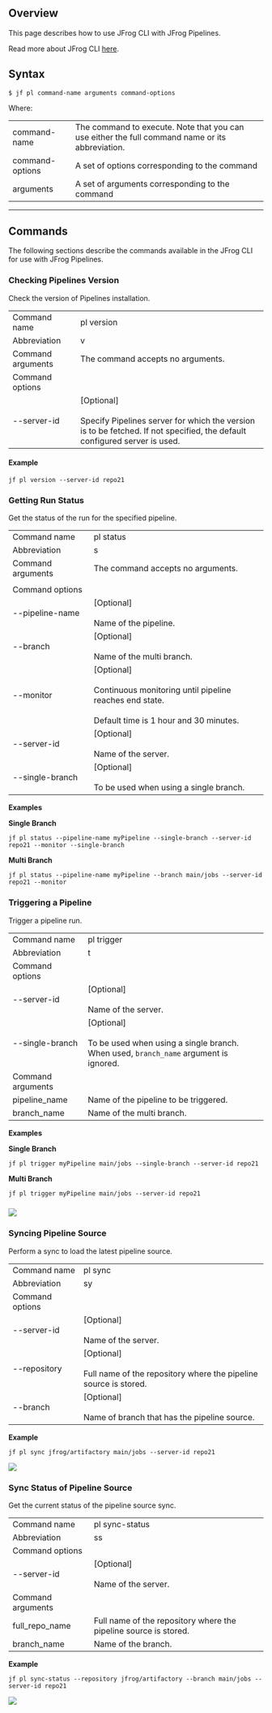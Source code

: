 Overview
--------

This page describes how to use JFrog CLI with JFrog Pipelines.

Read more about JFrog CLI [here](https://jfrog-external.fluidtopics.net/r/help/JFrog-CLI/JFrog-CLI).

Syntax
------

	$ jf pl command-name arguments command-options

Where:

|                 |                                                                                                 |
|-----------------|-------------------------------------------------------------------------------------------------|
| command-name    | The command to execute. Note that you can use either the full command name or its abbreviation. |
| command-options | A set of options corresponding to the command                                                   |
| arguments       | A set of arguments corresponding to the command                                                 |


  

* * *

Commands
--------

The following sections describe the commands available in the JFrog CLI for use with JFrog Pipelines.

### Checking Pipelines Version 

Check the version of Pipelines installation.

|                   |                                                                                                                                               |
|-------------------|-----------------------------------------------------------------------------------------------------------------------------------------------|
| Command name      | pl version                                                                                                                                    |
| Abbreviation      | v                                                                                                                                             |
| Command arguments | The command accepts no arguments.                                                                                                             |
| Command options   |                                                                                                                                               |
| --server-id       | \[Optional\]<br><br>Specify Pipelines server for which the version is to be fetched. If not specified, the default configured server is used. |

#### **Example**

	jf pl version --server-id repo21

### Getting Run Status

Get the status of the run for the specified pipeline.

|                   |                                                                                                                           |
|-------------------|---------------------------------------------------------------------------------------------------------------------------|
| Command name      | pl status                                                                                                                 |
| Abbreviation      | s                                                                                                                         |
| Command arguments | The command accepts no arguments.                                                                                         |
|                   |                                                                                                                           |
| Command options   |                                                                                                                           |
| --pipeline-name   | \[Optional\]<br><br>Name of the pipeline.                                                                                 |
| --branch          | \[Optional\]<br><br>Name of the multi branch.                                                                             |
| --monitor         | \[Optional\]<br><br>Continuous monitoring until pipeline reaches end state.<br><br>Default time is 1 hour and 30 minutes. |
| --server-id       | \[Optional\]<br><br>Name of the server.                                                                                   |
| --single-branch   | \[Optional\]<br><br>To be used when using a single branch.                                                                |

**Examples**

**Single Branch**

	jf pl status --pipeline-name myPipeline --single-branch --server-id repo21 --monitor --single-branch

**Multi Branch**

	jf pl status --pipeline-name myPipeline --branch main/jobs --server-id repo21 --monitor

### Triggering a Pipeline

Trigger a pipeline run.

|                   |                                                                                                          |
|-------------------|----------------------------------------------------------------------------------------------------------|
| Command name      | pl trigger                                                                                               |
| Abbreviation      | t                                                                                                        |
| Command options   |                                                                                                          |
| --server-id       | \[Optional\]<br><br>Name of the server.                                                                  |
| --single-branch   | \[Optional\]<br><br>To be used when using a single branch. When used, `branch_name` argument is ignored. |
| Command arguments |                                                                                                          |
| pipeline_name     | Name of the pipeline to be triggered.                                                                    |
| branch_name       | Name of the multi branch.                                                                                |

**Examples**

**Single Branch**

	jf pl trigger myPipeline main/jobs --single-branch --server-id repo21

**Multi Branch**

	jf pl trigger myPipeline main/jobs --server-id repo21

### ![](attachments/180127127/180127382.png)

### Syncing Pipeline Source

Perform a sync to load the latest pipeline source.

|                 |                                                                                      |
|-----------------|--------------------------------------------------------------------------------------|
| Command name    | pl sync                                                                              |
| Abbreviation    | sy                                                                                   |
| Command options |                                                                                      |
| --server-id     | \[Optional\]<br><br>Name of the server.                                              |
| --repository    | \[Optional\]<br><br>Full name of the repository where the pipeline source is stored. |
| --branch        | \[Optional\]<br><br>Name of branch that has the pipeline source.                     |

**Example**

	jf pl sync jfrog/artifactory main/jobs --server-id repo21

![](attachments/180127127/180127380.png)

### Sync Status of Pipeline Source

Get the current status of the pipeline source sync.

|                   |                                                                  |
|-------------------|------------------------------------------------------------------|
| Command name      | pl sync-status                                                   |
| Abbreviation      | ss                                                               |
| Command options   |                                                                  |
| --server-id       | \[Optional\]<br><br>Name of the server.                          |
| Command arguments |                                                                  |
| full\_repo\_name  | Full name of the repository where the pipeline source is stored. |
| branch_name       | Name of the branch.                                              |

**Example**

	jf pl sync-status --repository jfrog/artifactory --branch main/jobs --server-id repo21

![](attachments/180127127/180127381.png)

